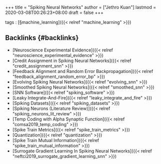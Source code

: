 +++
title = "Spiking Neural Networks"
author = ["Jethro Kuan"]
lastmod = 2020-03-08T00:26:23+08:00
draft = false
+++

tags
: [§machine\_learning]({{< relref "machine_learning" >}})


## Backlinks {#backlinks}

-   [Neuroscience Experimental Evidence]({{< relref "neuroscience_experimental_evidence" >}})
-   [Credit Assignment in Spiking Neural Networks]({{< relref "credit_assignment_snn" >}})
-   [Feedback Alignment and Random Error Backpropagation]({{< relref "feedback_alignment_random_error_bp" >}})
-   [Evolving Spiking Neural Networks]({{< relref "evolving_snn" >}})
-   [Smoothed Spiking Neural Networks]({{< relref "smoothed_snn" >}})
-   [SNN Software]({{< relref "spiking_software" >}})
-   [Leaky Integrate-And-Fire]({{< relref "leaky_integrate_and_fire" >}})
-   [Spiking Datasets]({{< relref "spiking_datasets" >}})
-   [Spiking Neurons (Literature Review)]({{< relref "spiking_neurons_lit_review" >}})
-   [Temp Coding with Alpha Synaptic Function]({{< relref "comsa2019_temp_coding" >}})
-   [Spike Train Metrics]({{< relref "spike_train_metrics" >}})
-   [Quantization]({{< relref "quantization" >}})
-   [Spike Train Mutual Information]({{< relref "spike_train_mutual_information" >}})
-   [Surrogate Gradient Learning In Spiking Neural Networks]({{< relref "neftci2019_surrogate_gradient_learning_snn" >}})

